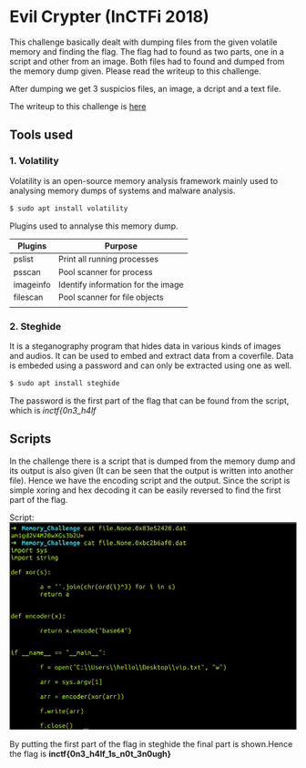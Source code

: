# Evil Crypter (InCTFi 2018)

This challenge basically dealt with dumping files from the given volatile memory and finding the flag. The flag had to found as two parts, one in a script and other from an image. Both files had to found and dumped from the memory dump given. Please read the writeup to this challenge.

After dumping we get 3 suspicios files, an image, a dcript and a text file.

The writeup to this challenge is  [here](https://volatilevirus.home.blog/2018/10/12/inctf-2018-evil-crypter-writeup/)

## Tools used 

### 1. Volatility
Volatility is an open-source memory analysis framework mainly used to analysing memory dumps of systems and malware analysis.
```bash
$ sudo apt install volatility
```
Plugins used to annalyse this memory dump.

| Plugins   | Purpose                            |
| -------   |----------------------------------- |
| pslist    |Print all running processes         |
| psscan    |Pool scanner for process            |
| imageinfo |Identify information for the image  |
| filescan  |Pool scanner for file objects       |
|           |                                    |

### 2. Steghide
It is a steganography program that hides data in various kinds of images and audios. It can be used to embed and extract data from a coverfile. Data is embeded using a password and can only be extracted using one as well.

```bash
$ sudo apt install steghide
```
The password is the first part of the flag that can be found from the script, which is *inctf{0n3_h4lf* 

## Scripts
In the challenge there is a script that is dumped from the memory dump and its output is also given (It can be seen  that the output is written into another file). Hence we have the encoding script and the output. Since the script is simple xoring and hex decoding it can be easily reversed to find the first part of the flag.

Script:
  ![pic](./img/script.png)

By putting the first part of the flag in steghide the final part is shown.Hence the flag is **inctf{0n3_h4lf_1s_n0t_3n0ugh}**
